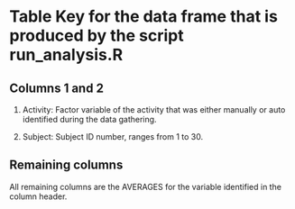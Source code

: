 # Table Key for the data frame that is produced by the script run_analysis.R
## Columns 1 and 2

1. Activity: Factor variable of the activity that was either manually or auto identified during the data gathering.

2. Subject: Subject ID number, ranges from 1 to 30.

## Remaining columns
All remaining columns are the AVERAGES for the variable identified in the column header.
